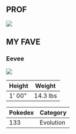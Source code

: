 ## PROF

![](https://img.pokemondb.net/sprites/home/normal/machop.png)

## MY FAVE

### Eevee

![](https://img.pokemondb.net/sprites/home/normal/eevee-f.png)

| Height | Weight |
| --- | --- |
| 1' 00" | 14.3 lbs |

| Pokedex | Category | 
| --- | --- |
| 133 | Evolution |
